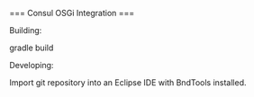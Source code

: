=== Consul OSGi Integration ===

Building:

gradle build

Developing:

Import git repository into an Eclipse IDE with BndTools installed.


